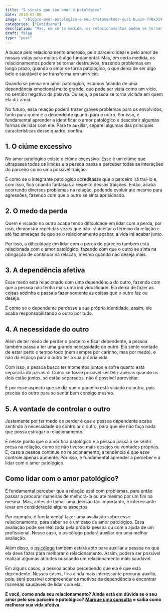 ```yaml
---
title: "5 sinais que seu amor é patológico"
date: 2018-02-08
image : "/blog/o-amor-patologico-e-seu-tratamentodr-yuri-busin-770x314.jpg"
categories: ["Cotidiano"]
description: "Mas, em certa medida, os relacionamentos podem se tornar destrutivos, trazendo problemas em longo prazo, quando o amor é patológico..."
draft: false
type: "post"
---
```


A busca pelo relacionamento amoroso, pelo parceiro ideal e pelo amor de nossas vidas para muitos é algo fundamental. Mas, em certa medida, os relacionamentos podem se tornar destrutivos, trazendo problemas em longo prazo, quando o amor se torna patológico, o que deixa de ser algo belo e saudável e se transforma em um vício.

Quando se pensa em amor patológico, estamos falando de uma dependência emocional muito grande, que pode ser vista como um vício, no sentido negativo da palavra. Ou seja, a pessoa se torna viciada em quem ela diz amar.

No futuro, essa relação poderá trazer graves problemas para os envolvidos, tanto para quem é o dependente quanto para o outro. Por isso, é fundamental aprender a identificar o amor patológico e descobrir algumas formas de lidar com ele. Para te auxiliar, separei algumas das principais características desse quadro, confira.

## **1. O ciúme excessivo**

No amor patológico existe o ciúme excessivo. Esse é um ciúme que ultrapassa todos os limites e a pessoa passa a perceber todas as interações do parceiro como uma possível traição.

É como se o integrante patológico acreditasse que o parceiro irá traí-lo e, com isso, fica criando fantasias a respeito dessas traições. Então, acaba ocorrendo diversos problemas na relação, podendo evoluir até mesmo para agressões, fazendo com que o outro se sinta aprisionado.

## **2. O medo da perda**

Quem é viciado no outro acaba tendo dificuldade em lidar com a perda, por isso, demonstra repetidas vezes que não irá aceitar o término da relação e até faz ameaças de que se o relacionamento acabar, a vida irá acabar junto.

Por isso, a dificuldade em lidar com a perda do parceiro também está relacionada com o amor patológico, fazendo com que o outro se sinta na obrigação de continuar na relação, mesmo quando não deseja mais.

## **3. A dependência afetiva**

Esse medo está relacionado com uma dependência do outro, fazendo com que a pessoa não tenha mais uma individualidade. Ela deixa de fazer as coisas sozinha e passa a fazer somente as coisas que o outro faz ou deseja.

É como se o dependente perdesse a sua própria identidade, assim, ele acaba responsabilizando o outro por tudo.

## **4. A necessidade do outro**

Além de ter medo de perder o parceiro e ficar dependente, a pessoa também passa a ter uma grande necessidade do outro. Ela sente vontade de estar perto o tempo todo (nem sempre por carinho, mas por medo), e não dá espaço para o outro ter a sua própria vida.

Com isso, a pessoa busca ter momentos juntos e sofre quanto está separada do parceiro. Como se fosse possível ser feliz apenas quando os dois estão juntos, se estão separados, não é possível aproveitar.

É por esse aspecto que se diz que o parceiro está viciado no outro, pois precisa do outro para se sentir bem consigo mesmo.

## **5. A vontade de controlar o outro**

Justamente por ter medo de perder é que a pessoa dependente acaba sentindo a necessidade de controlar o outro, para que ele não faça nada que possa estragar o relacionamento.

É nesse ponto que o amor fica patológico e a pessoa passa a se sentir presa na relação, como se não tivesse mais desejos ou vontades próprias. E, caso a pessoa continue no relacionamento, a tendência é que esse controle apenas aumente. Por isso, é fundamental aprender a perceber e a lidar com o amor patológico.

## **Como lidar com o amor patológico?**

É fundamental perceber que a relação está com problemas, para então passar a procurar maneiras de melhorá-la ou até mesmo por um fim na mesma. Mas, antes de tomar uma decisão tão importante, é interessante levar em consideração alguns aspectos.

Por exemplo, é fundamental fazer uma avaliação sobre esse relacionamento, para saber se é um caso de amor patológico. Essa avaliação pode ser realizada pela própria pessoa ou com a ajuda de um profissional. Nesse caso, o psicólogo poderá auxiliar em uma melhor avaliação.

Além disso, o [psicólogo](/sobre-o-yuri-busin/) também estará apto para auxiliar a pessoa no que ela deve fazer para melhorar o relacionamento. Assim, poderá ser possível realizar algumas atitudes buscando um relacionamento mais saudável.

Em alguns casos, a pessoa acaba percebendo que ela é que está dependente. Nesses casos, fica ainda mais interessante procurar auxílio, pois, será possível compreender os motivos da dependência e encontrar maneiras saudáveis de lidar com ela.

**E você, como anda seu relacionamento? Ainda está em dúvida se o seu amor pelo seu parceiro é patológico?** [**Marque uma consulta**](/contato/) **e saiba como melhorar sua vida afetiva.**